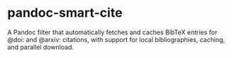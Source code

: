 # pandoc-smart-cite
A Pandoc filter that automatically fetches and caches BibTeX entries for @doi: and @arxiv: citations, with support for local bibliographies, caching, and parallel download.
